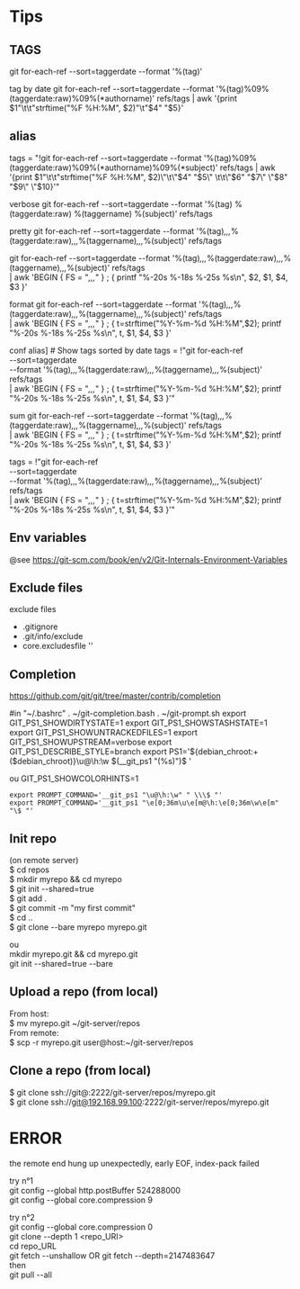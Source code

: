 # Tips

TAGS
---
git for-each-ref --sort=taggerdate --format '%(tag)'

tag by date
git for-each-ref --sort=taggerdate --format '%(tag)%09%(taggerdate:raw)%09%(*authorname)' refs/tags | awk '{print $1"\t\t"strftime("%F  %H:%M", $2)"\t"$4" "$5}'

alias
---
  tags = "!git for-each-ref --sort=taggerdate --format '%(tag)%09%(taggerdate:raw)%09%(*authorname)%09%(*subject)' refs/tags | awk '{print $1\"\t\t\"strftime(\"%F  %H:%M\", $2)\"\t\"$4\" \"$5\"  \t\t\"$6\" \"$7\" \"$8\" \"$9\" \"$10}'"

verbose
git for-each-ref --sort=taggerdate --format '%(tag) %(taggerdate:raw) %(taggername) %(subject)' refs/tags

pretty
git for-each-ref --sort=taggerdate --format '%(tag)_,,,_%(taggerdate:raw)_,,,_%(taggername)_,,,_%(subject)' refs/tags

git for-each-ref --sort=taggerdate --format '%(tag)_,,,_%(taggerdate:raw)_,,,_%(taggername)_,,,_%(subject)' refs/tags \
  | awk 'BEGIN { FS = "_,,,_"  } ; { printf "%-20s %-18s %-25s %s\n", $2, $1, $4, $3  }'

format
git for-each-ref --sort=taggerdate --format '%(tag)_,,,_%(taggerdate:raw)_,,,_%(taggername)_,,,_%(subject)' refs/tags \
  | awk 'BEGIN { FS = "_,,,_"  } ; { t=strftime("%Y-%m-%d  %H:%M",$2); printf "%-20s %-18s %-25s %s\n", t, $1, $4, $3  }'

conf
alias]
    # Show tags sorted by date
    tags = !"git for-each-ref \
        --sort=taggerdate \
        --format '%(tag)_,,,_%(taggerdate:raw)_,,,_%(taggername)_,,,_%(subject)' refs/tags \
        | awk 'BEGIN { FS = \"_,,,_\"  } ; { t=strftime(\"%Y-%m-%d  %H:%M\",$2); printf \"%-20s %-18s %-25s %s\\n\", t, $1, $4, $3  }'"

sum
git for-each-ref --sort=taggerdate --format '%(tag)_,,,_%(taggerdate:raw)_,,,_%(taggername)_,,,_%(subject)' refs/tags \
  | awk 'BEGIN { FS = "_,,,_"  } ; { t=strftime("%Y-%m-%d  %H:%M",$2); printf "%-20s %-18s %-25s %s\n", t, $1, $4, $3  }'

tags = !"git for-each-ref \
    --sort=taggerdate \
    --format '%(tag)_,,,_%(taggerdate:raw)_,,,_%(taggername)_,,,_%(subject)' refs/tags \
    | awk 'BEGIN { FS = \"_,,,_\"  } ; { t=strftime(\"%Y-%m-%d  %H:%M\",$2); printf \"%-20s %-18s %-25s %s\\n\", t, $1, $4, $3  }'"

Env variables
---
@see https://git-scm.com/book/en/v2/Git-Internals-Environment-Variables  

Exclude files
---
exclude files  
- .gitignore
- .git/info/exclude
- core.excludesfile '<file>'
  
Completion
---
https://github.com/git/git/tree/master/contrib/completion

#in "~/.bashrc"
. ~/git-completion.bash
. ~/git-prompt.sh
export GIT_PS1_SHOWDIRTYSTATE=1
export GIT_PS1_SHOWSTASHSTATE=1
export GIT_PS1_SHOWUNTRACKEDFILES=1
export GIT_PS1_SHOWUPSTREAM=verbose
export GIT_PS1_DESCRIBE_STYLE=branch
export PS1='${debian_chroot:+($debian_chroot)}\u@\h:\w $(__git_ps1 "(%s)")\$ '

ou
GIT_PS1_SHOWCOLORHINTS=1
```
export PROMPT_COMMAND='__git_ps1 "\u@\h:\w" " \\\$ "'
export PROMPT_COMMAND='__git_ps1 "\e[0;36m\u\e[m@\h:\e[0;36m\w\e[m" "\$ "'
```

Init repo
---
(on remote server)  
$ cd repos  
$ mkdir myrepo && cd myrepo  
$ git init --shared=true  
$ git add .  
$ git commit -m "my first commit"  
$ cd ..  
$ git clone --bare myrepo myrepo.git

ou  
mkdir myrepo.git && cd myrepo.git  
git init --shared=true --bare  

Upload a repo (from local)
---
From host:  
$ mv myrepo.git ~/git-server/repos  
From remote:  
$ scp -r myrepo.git user@host:~/git-server/repos  

Clone a repo (from local)  
---
$ git clone ssh://git@<ip-docker-server>:2222/git-server/repos/myrepo.git  
$ git clone ssh://git@192.168.99.100:2222/git-server/repos/myrepo.git  

# ERROR
the remote end hung up unexpectedly, early EOF, index-pack failed

  try n°1  
git config --global http.postBuffer 524288000  
git config --global core.compression 9  

  try n°2  
git config --global core.compression 0  
git clone --depth 1 <repo_URI>  
  cd repo_URL  
git fetch --unshallow  OR git fetch --depth=2147483647  
  then  
git pull --all
